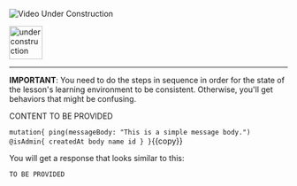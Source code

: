 ![Video Under Construction](https://raw.githubusercontent.com/reselbob/katacoda-scenarios/master/understanding-graphql-using-imbob/images/video-under-construction.jpg)
 
 <img src="http://www.gosc.org/_Media/under-construction-yellow-d_med.png" width="60" alt="under construction" />

------

**IMPORTANT**: You need to do the steps in sequence in order for the state of the lesson's learning environment to be
consistent. Otherwise, you'll get behaviors that might be confusing.

CONTENT TO BE PROVIDED

`
mutation{
  ping(messageBody: "This is a simple message body.") @isAdmin{
    createdAt
    body
    name
    id
  }
}
`{{copy}}

You will get a response that looks similar to this:

```graphql
TO BE PROVIDED

```